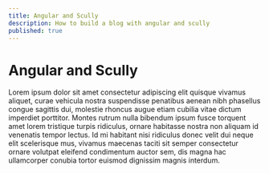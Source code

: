 ```yaml
---
title: Angular and Scully
description: How to build a blog with angular and scully
published: true
---
```


# Angular and Scully
Lorem ipsum dolor sit amet consectetur adipiscing elit quisque vivamus aliquet, curae vehicula nostra suspendisse penatibus aenean nibh phasellus congue sagittis dui, molestie rhoncus augue etiam cubilia vitae dictum imperdiet porttitor. Montes rutrum nulla bibendum ipsum fusce torquent amet lorem tristique turpis ridiculus, ornare habitasse nostra non aliquam id venenatis tempor lectus. Id mi habitant nisi ridiculus donec velit dui neque elit scelerisque mus, vivamus maecenas taciti sit semper consectetur ornare volutpat eleifend condimentum auctor sem, dis magna hac ullamcorper conubia tortor euismod dignissim magnis interdum. 
